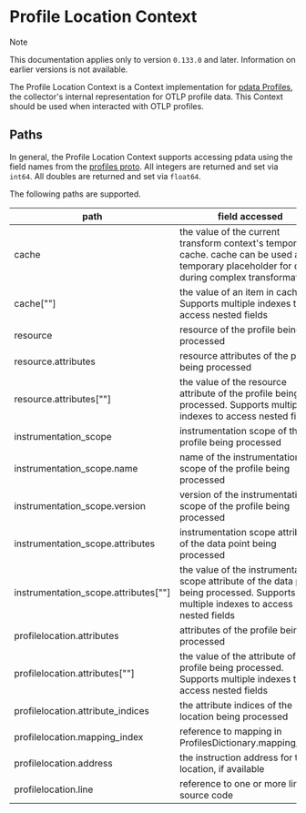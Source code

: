 # Profile Location Context

> [!NOTE]
> This documentation applies only to version `0.133.0` and later. Information on earlier versions is not available.

The Profile Location Context is a Context implementation for [pdata Profiles](https://github.com/open-telemetry/opentelemetry-collector/tree/main/pdata/pprofile), the collector's internal representation for OTLP profile data. This Context should be used when interacted with OTLP profiles.

## Paths
In general, the Profile Location Context supports accessing pdata using the field names from the [profiles proto](https://github.com/open-telemetry/opentelemetry-proto/blob/main/opentelemetry/proto/profiles/v1development/profiles.proto).  All integers are returned and set via `int64`. All doubles are returned and set via `float64`.

The following paths are supported.

| path                                     | field accessed                                                                                                                                     | type                                                                    |
|------------------------------------------|----------------------------------------------------------------------------------------------------------------------------------------------------|-------------------------------------------------------------------------|
| cache                                    | the value of the current transform context's temporary cache. cache can be used as a temporary placeholder for data during complex transformations | pcommon.Map                                                             |
| cache\[""\]                              | the value of an item in cache. Supports multiple indexes to access nested fields                                                                   | string, bool, int64, float64, pcommon.Map, pcommon.Slice, []byte or nil |
| resource                                 | resource of the profile being processed                                                                                                            | pcommon.Resource                                                        |
| resource.attributes                      | resource attributes of the profile being processed                                                                                                 | pcommon.Map                                                             |
| resource.attributes\[""\]                | the value of the resource attribute of the profile being processed. Supports multiple indexes to access nested fields                              | string, bool, int64, float64, pcommon.Map, pcommon.Slice, []byte or nil |
| instrumentation_scope                    | instrumentation scope of the profile being processed                                                                                               | pcommon.InstrumentationScope                                            |
| instrumentation_scope.name               | name of the instrumentation scope of the profile being processed                                                                                   | string                                                                  |
| instrumentation_scope.version            | version of the instrumentation scope of the profile being processed                                                                                | string                                                                  |
| instrumentation_scope.attributes         | instrumentation scope attributes of the data point being processed                                                                                 | pcommon.Map                                                             |
| instrumentation_scope.attributes\[""\]   | the value of the instrumentation scope attribute of the data point being processed. Supports multiple indexes to access nested fields              | string, bool, int64, float64, pcommon.Map, pcommon.Slice, []byte or nil |
| profilelocation.attributes               | attributes of the profile being processed                                                                                                          | pcommon.Map                                                             |
| profilelocation.attributes\[""\]         | the value of the attribute of the profile being processed. Supports multiple indexes to access nested fields                                       | string, bool, int64, float64, pcommon.Map, pcommon.Slice, []byte or nil |
| profilelocation.attribute_indices        | the attribute indices of the location being processed                                                                                              | []int64                                                                 |
| profilelocation.mapping_index            | reference to mapping in ProfilesDictionary.mapping_table                                                                                           | int64                                                                   |
| profilelocation.address                  | the instruction address for this location, if available                                                                                            | int64                                                                   |
| profilelocation.line                     | reference to one or more lines in  source code                                                                                                     | profile.LineSlice                                                       |
